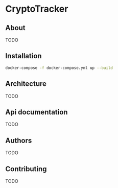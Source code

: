 # CryptoTracker
## About
TODO


## Installation
```bash
docker-compose -f docker-compose.yml up --build
```

## Architecture
TODO

## Api documentation
TODO

## Authors
TODO

## Contributing
TODO

